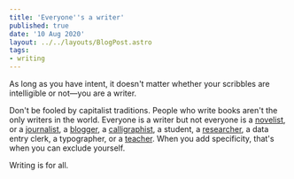 ```yaml
---
title: 'Everyone''s a writer'
published: true
date: '10 Aug 2020'
layout: ../../layouts/BlogPost.astro
tags:
- writing
---
```


As long as you have intent, it doesn't matter whether your scribbles are intelligible or not—you are a writer.

Don't be fooled by capitalist traditions. People who write books aren't the only writers in the world. Everyone is a writer but not everyone is a [novelist](https://en.wikipedia.org/wiki/Toni_Morrison), or a [journalist](https://www.glamour.com/story/8-black-women-journalists-on-reporting-police-brutality), a [blogger](http://www.blackbritishbloggers.com/), a [calligraphist](https://www.seblester.com/), a student, a [researcher](https://www.cam.ac.uk/bhmresearchers), a data entry clerk, a typographer, or a [teacher](https://www.bbc.co.uk/teach/teacher-support/what-its-like-to-be-a-black-teacher-in-the-uk-today/zhfxdp3). When you add specificity, that's when you can exclude yourself.

Writing is for all.
